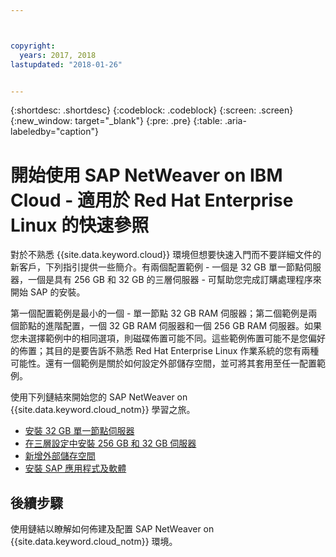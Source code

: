 ```yaml
---



copyright:
  years: 2017, 2018
lastupdated: "2018-01-26"


---
```


{:shortdesc: .shortdesc}
{:codeblock: .codeblock}
{:screen: .screen}
{:new_window: target="_blank"}
{:pre: .pre}
{:table: .aria-labeledby="caption"}

# 開始使用 SAP NetWeaver on IBM Cloud - 適用於 Red Hat Enterprise Linux 的快速參照

對於不熟悉 {{site.data.keyword.cloud}} 環境但想要快速入門而不要詳細文件的新客戶，下列指引提供一些簡介。有兩個配置範例 - 一個是 32 GB 單一節點伺服器，一個是具有 256 GB 和 32 GB 的三層伺服器 - 可幫助您完成訂購處理程序來開始 SAP 的安裝。

第一個配置範例是最小的一個 - 單一節點 32 GB RAM 伺服器；第二個範例是兩個節點的進階配置，一個 32 GB RAM 伺服器和一個 256 GB RAM 伺服器。如果您未選擇範例中的相同選項，則磁碟佈置可能不同。這些範例佈置可能不是您偏好的佈置；其目的是要告訴不熟悉 Red Hat Enterprise Linux 作業系統的您有兩種可能性。還有一個範例是關於如何設定外部儲存空間，並可將其套用至任一配置範例。

使用下列鏈結來開始您的 SAP NetWeaver on {{site.data.keyword.cloud_notm}} 學習之旅。

  * [安裝 32 GB 單一節點伺服器](/docs/infrastructure/sap-netweaver-rhel-qrg/rhel-installing-32-GB-single-server-node.html#install_32GB)
  * [在三層設定中安裝 256 GB 和 32 GB 伺服器](/docs/infrastructure/sap-netweaver-rhel-qrg/rhel-installing-256-GB-32-GB-server-three-tier-setup.html#install_256GB)
  * [新增外部儲存空間](/docs/infrastructure/sap-netweaver-rhel-qrg/rhel-provisioning-external-storage-to-server.html#storage)
  * [安裝 SAP 應用程式及軟體](/docs/infrastructure/sap-netweaver-rhel-qrg/rhel-installing-your-SAP-landscape.html#install_landscape)
  
## 後續步驟

使用鏈結以瞭解如何佈建及配置 SAP NetWeaver on {{site.data.keyword.cloud_notm}} 環境。
